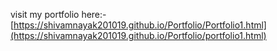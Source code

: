 visit my portfolio here:-[https://shivamnayak201019.github.io/Portfolio/Portfolio1.html](https://shivamnayak201019.github.io/Portfolio/portfolio1.html)
